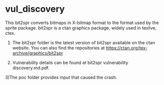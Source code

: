 # vul_discovery
This bit2spr converts bitmaps in X-bitmap format to the format used by the sprite package.
bit2spr is a ctan graphics package, widely used in texlive, ctex.

1) The bit2spr folder is the latest version of bit2spr available on the ctan website. You can also find the repositories at https://ctan.org/tex-archive/graphics/bit2spr

2) Vulnerability details can be found at bit2spr vulnerability discovery.md.pdf.

3)The poc folder provides input that caused the crash.
